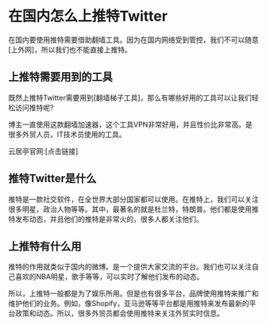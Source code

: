 # 在国内怎么上推特Twitter #
在国内要使用推特需要借助翻墙工具。因为在国内网络受到管控，我们不可以随意[上外网]，所以我们也不能直接上推特。

## 上推特需要用到的工具 ##
既然上推特Twitter需要用到[翻墙梯子工具]，那么有哪些好用的工具可以让我们轻松访问推特呢?

博主一直使用这款翻墙加速器，这个工具VPN非常好用，并且性价比非常高。是很多外贸人员，IT技术员使用的工具。

云居亭官网:[点击链接]

## 推特Twitter是什么 ##
推特是一款社交软件，在全世界大部分国家都可以使用。在推特上，我们可以关注很多明星，政治人物等等。其中，最著名的就是杜兰特，特朗普。他们都是使用推特发布动态，并且他们的推特是非常火的，很多人都关注他们。

## 上推特有什么用 ##
推特的作用就类似于国内的微博。是一个提供大家交流的平台。我们也可以关注自己喜欢的NBA明星，歌手等等，可以实时了解他们发布的动态。

所以，上推特一般都是为了娱乐所用。但是也有很多平台，品牌使用推特来推广和维护他们的业务。例如，像Shopify，亚马逊等等平台都是用推特来发布最新的平台政策和动态。所以，很多外贸员都会使用推特来关注外贸实时信息。
